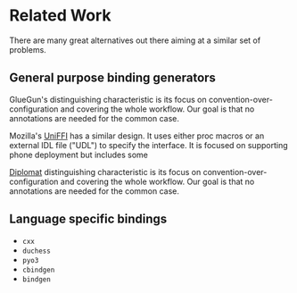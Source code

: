 # Related Work

There are many great alternatives out there aiming at a similar set of problems.

## General purpose binding generators

GlueGun's distinguishing characteristic is its focus on convention-over-configuration and covering the whole workflow. Our goal is that no annotations are needed for the common case.

Mozilla's [UniFFI](https://mozilla.github.io/uniffi-rs/) has a similar design. It uses either proc macros or an external IDL file ("UDL") to specify the interface. It is focused on supporting phone deployment but includes some 

[Diplomat](https://rust-diplomat.github.io/book/) distinguishing characteristic is its focus on convention-over-configuration and covering the whole workflow. Our goal is that no annotations are needed for the common case.

## Language specific bindings

* `cxx`
* `duchess`
* `pyo3`
* `cbindgen`
* `bindgen`

